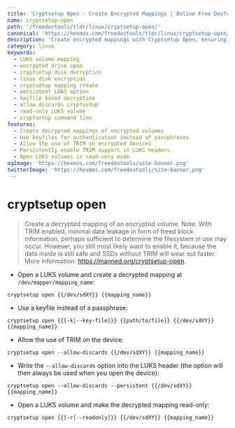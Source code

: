 ```yaml
---
title: 'Cryptsetup Open - Create Encrypted Mappings | Online Free DevTools by Hexmos'
name: cryptsetup-open
path: '/freedevtools/tldr/linux/cryptsetup-open/'
canonical: 'https://hexmos.com/freedevtools/tldr/linux/cryptsetup-open/'
description: 'Create encrypted mappings with Cryptsetup Open, ensuring secure data storage on Linux. Enable TRIM, use keyfiles, and control disk access. Free online tool, no registration required.'
category: linux
keywords:
  - LUKS volume mapping
  - encrypted drive open
  - cryptsetup disk decryption
  - linux disk encryption
  - cryptsetup mapping create
  - persistent LUKS option
  - keyfile based decryption
  - allow discards cryptsetup
  - read-only LUKS volume
  - cryptsetup command line
features:
  - Create decrypted mappings of encrypted volumes
  - Use keyfiles for authentication instead of passphrases
  - Allow the use of TRIM on encrypted devices
  - Persistently enable TRIM support in LUKS headers
  - Open LUKS volumes in read-only mode
ogImage: 'https://hexmos.com/freedevtools/site-banner.png'
twitterImage: 'https://hexmos.com/freedevtools/site-banner.png'
---
```


# cryptsetup open

> Create a decrypted mapping of an encrypted volume.
> Note: With TRIM enabled, minimal data leakage in form of freed block information, perhaps sufficient to determine the filesystem in use may occur.
> However, you still most likely want to enable it, because the data inside is still safe and SSDs without TRIM will wear out faster.
> More information: <https://manned.org/cryptsetup-open>.

- Open a LUKS volume and create a decrypted mapping at `/dev/mapper/mapping_name`:

`cryptsetup open {{/dev/sdXY}} {{mapping_name}}`

- Use a keyfile instead of a passphrase:

`cryptsetup open {{[-k|--key-file]}} {{path/to/file}} {{/dev/sdXY}} {{mapping_name}}`

- Allow the use of TRIM on the device:

`cryptsetup open --allow-discards {{/dev/sdXY}} {{mapping_name}}`

- Write the `--allow-discards` option into the LUKS header (the option will then always be used when you open the device):

`cryptsetup open --allow-discards --persistent {{/dev/sdXY}} {{mapping_name}}`

- Open a LUKS volume and make the decrypted mapping read-only:

`cryptsetup open {{[-r|--readonly]}} {{/dev/sdXY}} {{mapping_name}}`
